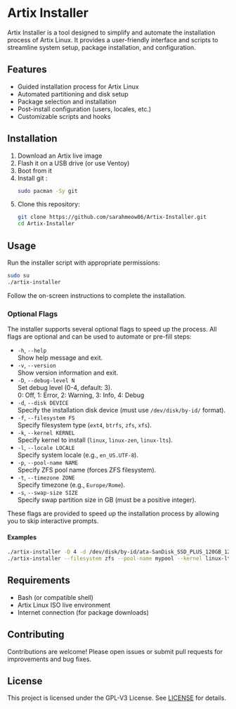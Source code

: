 # Artix Installer

Artix Installer is a tool designed to simplify and automate the installation process of Artix Linux. It provides a user-friendly interface and scripts to streamline system setup, package installation, and configuration.

## Features

- Guided installation process for Artix Linux
- Automated partitioning and disk setup
- Package selection and installation
- Post-install configuration (users, locales, etc.)
- Customizable scripts and hooks

## Installation

1. Download an Artix live image
2. Flash it on a USB drive (or use Ventoy)
3. Boot from it
4. Install git :
    ```sh
    sudo pacman -Sy git
    ```
5. Clone this repository:
    ```sh
    git clone https://github.com/sarahmeow86/Artix-Installer.git
    cd Artix-Installer
    ```
## Usage

Run the installer script with appropriate permissions:
```sh
sudo su
./artix-installer
```
Follow the on-screen instructions to complete the installation.

### Optional Flags

The installer supports several optional flags to speed up the process. All flags are optional and can be used to automate or pre-fill steps:

- `-h`, `--help`  
  Show help message and exit.
- `-v`, `--version`  
  Show version information and exit.
- `-D`, `--debug-level N`  
  Set debug level (0-4, default: 3).  
  0: Off, 1: Error, 2: Warning, 3: Info, 4: Debug
- `-d`, `--disk DEVICE`  
  Specify the installation disk device (must use `/dev/disk/by-id/` format).
- `-f`, `--filesystem FS`  
  Specify filesystem type (`ext4`, `btrfs`, `zfs`, `xfs`).
- `-k`, `--kernel KERNEL`  
  Specify kernel to install (`linux`, `linux-zen`, `linux-lts`).
- `-l`, `--locale LOCALE`  
  Specify system locale (e.g., `en_US.UTF-8`).
- `-p`, `--pool-name NAME`  
  Specify ZFS pool name (forces ZFS filesystem).
- `-t`, `--timezone ZONE`  
  Specify timezone (e.g., `Europe/Rome`).
- `-s`, `--swap-size SIZE`  
  Specify swap partition size in GB (must be a positive integer).

These flags are provided to speed up the installation process by allowing you to skip interactive prompts.

#### Examples

```sh
./artix-installer -D 4 -d /dev/disk/by-id/ata-SanDisk_SSD_PLUS_120GB_123456 -f ext4 -k linux-zen -l en_US.UTF-8 -s 8
./artix-installer --filesystem zfs --pool-name mypool --kernel linux-lts --locale en_GB.UTF-8 --swap-size 16
```

## Requirements

- Bash (or compatible shell)
- Artix Linux ISO live environment
- Internet connection (for package downloads)

## Contributing

Contributions are welcome! Please open issues or submit pull requests for improvements and bug fixes.

## License

This project is licensed under the GPL-V3 License. See [LICENSE](LICENSE) for details.

